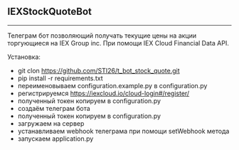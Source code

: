 ## IEXStockQuoteBot
---
Телеграм бот позволяющий получать текущие цены на акции торгующиеся на IEX Group inc. 
При помощи IEX Cloud Financial Data API.

Установка:

- git clon https://github.com/STI26/t_bot_stock_quote.git
- pip install -r requirements.txt
- переименовываем configuration.example.py в configuration.py
- регистрируемся https://iexcloud.io/cloud-login#/register/
- полученный токен копируем в configuration.py
- создаём телеграм бота
- полученный токен копируем в configuration.py
- загружаем на сервер
- устанавливаем webhook телеграма при помощи setWebhook метода
- запускаем application.py
